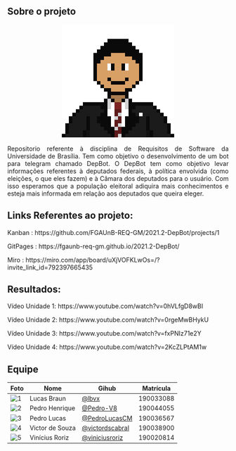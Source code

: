 ## Sobre o projeto
<p align="center">
<img src="https://github.com/FGAUnB-REQ-GM/2021.2-DepBot/blob/main/docs/assets/depbot.png?raw=true">
</p>

<p align="justify">
  Repositorio referente à disciplina de Requisitos de Software da Universidade de Brasília. Tem como objetivo o desenvolvimento de um bot para telegram chamado DepBot.
  O DepBot tem como objetivo levar informações referentes à deputados federais, à política envolvida (como eleições, o que eles fazem) e à Câmara dos deputados para o usuário. Com isso esperamos que a população eleitoral adiquira mais conhecimentos e esteja mais informada em relação aos deputados que queira eleger.
</p>

## Links Referentes ao projeto:

<p> Kanban : https://github.com/FGAUnB-REQ-GM/2021.2-DepBot/projects/1</p>
<p> GitPages : https://fgaunb-req-gm.github.io/2021.2-DepBot/</p>
<p> Miro : https://miro.com/app/board/uXjVOFKLwOs=/?invite_link_id=792397665435</p>

## Resultados:

<p> Vídeo Unidade 1: https://www.youtube.com/watch?v=0hVLfgD8wBI</p>
<p> Vídeo Unidade 2: https://www.youtube.com/watch?v=0rgeMwBHykU</p>
<p> Vídeo Unidade 3: https://www.youtube.com/watch?v=fxPNIz71e2Y</p>
<p> Vídeo Unidade 4: https://www.youtube.com/watch?v=2KcZLPtAM1w</p>

## Equipe
Foto | Nome | Gihub | Matrícula
----- |------ | --------  | ------
<img src="https://github.com/lbvx.png" alt="1" width="90"> | Lucas Braun  | [@lbvx](https://github.com/lbvx) | 190033088 |
<img src="https://github.com/Pedro-V8.png" alt="2" width="90"> | Pedro Henrique | [@Pedro-V8](https://github.com/Pedro-V8) | 190044055 |
<img src="https://github.com/PedroLucasCM.png" alt="3" width="90"> | Pedro Lucas | [@PedroLucasCM](https://github.com/PedroLucasCM) | 190036567 |
<img src="https://github.com/victordscabral.png" alt="4" width="90"> | Victor de Souza | [@victordscabral](https://github.com/victordscabral) | 190038900 |
<img src="https://github.com/viniciusroriz.png" alt="5" width="90"> | Vinícius Roriz | [@viniciusroriz](https://github.com/viniciusroriz) | 190020814|

